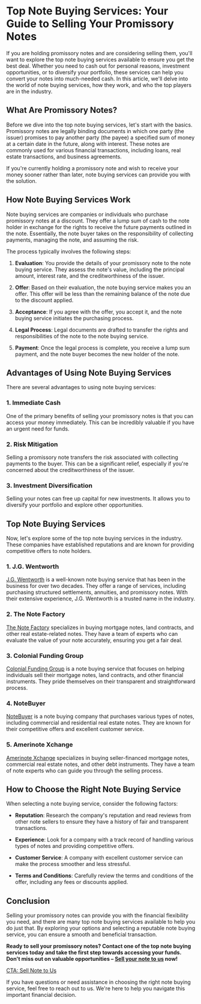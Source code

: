 # Top Note Buying Services: Your Guide to Selling Your Promissory Notes

If you are holding promissory notes and are considering selling them, you'll want to explore the top note buying services available to ensure you get the best deal. Whether you need to cash out for personal reasons, investment opportunities, or to diversify your portfolio, these services can help you convert your notes into much-needed cash. In this article, we'll delve into the world of note buying services, how they work, and who the top players are in the industry.

## What Are Promissory Notes?

Before we dive into the top note buying services, let's start with the basics. Promissory notes are legally binding documents in which one party (the issuer) promises to pay another party (the payee) a specified sum of money at a certain date in the future, along with interest. These notes are commonly used for various financial transactions, including loans, real estate transactions, and business agreements.

If you're currently holding a promissory note and wish to receive your money sooner rather than later, note buying services can provide you with the solution.

## How Note Buying Services Work

Note buying services are companies or individuals who purchase promissory notes at a discount. They offer a lump sum of cash to the note holder in exchange for the rights to receive the future payments outlined in the note. Essentially, the note buyer takes on the responsibility of collecting payments, managing the note, and assuming the risk.

The process typically involves the following steps:

1. **Evaluation**: You provide the details of your promissory note to the note buying service. They assess the note's value, including the principal amount, interest rate, and the creditworthiness of the issuer.

2. **Offer**: Based on their evaluation, the note buying service makes you an offer. This offer will be less than the remaining balance of the note due to the discount applied.

3. **Acceptance**: If you agree with the offer, you accept it, and the note buying service initiates the purchasing process.

4. **Legal Process**: Legal documents are drafted to transfer the rights and responsibilities of the note to the note buying service.

5. **Payment**: Once the legal process is complete, you receive a lump sum payment, and the note buyer becomes the new holder of the note.

## Advantages of Using Note Buying Services

There are several advantages to using note buying services:

### 1. Immediate Cash

One of the primary benefits of selling your promissory notes is that you can access your money immediately. This can be incredibly valuable if you have an urgent need for funds.

### 2. Risk Mitigation

Selling a promissory note transfers the risk associated with collecting payments to the buyer. This can be a significant relief, especially if you're concerned about the creditworthiness of the issuer.

### 3. Investment Diversification

Selling your notes can free up capital for new investments. It allows you to diversify your portfolio and explore other opportunities.

## Top Note Buying Services

Now, let's explore some of the top note buying services in the industry. These companies have established reputations and are known for providing competitive offers to note holders.

### 1. J.G. Wentworth

[J.G. Wentworth](https://www.jgwentworth.com) is a well-known note buying service that has been in the business for over two decades. They offer a range of services, including purchasing structured settlements, annuities, and promissory notes. With their extensive experience, J.G. Wentworth is a trusted name in the industry.

### 2. The Note Factory

[The Note Factory](https://www.thenotefactory.com) specializes in buying mortgage notes, land contracts, and other real estate-related notes. They have a team of experts who can evaluate the value of your note accurately, ensuring you get a fair deal.

### 3. Colonial Funding Group

[Colonial Funding Group](https://www.colonialfundinggroup.com) is a note buying service that focuses on helping individuals sell their mortgage notes, land contracts, and other financial instruments. They pride themselves on their transparent and straightforward process.

### 4. NoteBuyer

[NoteBuyer](https://www.notebuyer.com) is a note buying company that purchases various types of notes, including commercial and residential real estate notes. They are known for their competitive offers and excellent customer service.

### 5. Amerinote Xchange

[Amerinote Xchange](https://www.amerinotexchange.com) specializes in buying seller-financed mortgage notes, commercial real estate notes, and other debt instruments. They have a team of note experts who can guide you through the selling process.

## How to Choose the Right Note Buying Service

When selecting a note buying service, consider the following factors:

- **Reputation**: Research the company's reputation and read reviews from other note sellers to ensure they have a history of fair and transparent transactions.

- **Experience**: Look for a company with a track record of handling various types of notes and providing competitive offers.

- **Customer Service**: A company with excellent customer service can make the process smoother and less stressful.

- **Terms and Conditions**: Carefully review the terms and conditions of the offer, including any fees or discounts applied.

## Conclusion

Selling your promissory notes can provide you with the financial flexibility you need, and there are many top note buying services available to help you do just that. By exploring your options and selecting a reputable note buying service, you can ensure a smooth and beneficial transaction.

**Ready to sell your promissory notes? Contact one of the top note buying services today and take the first step towards accessing your funds. Don't miss out on valuable opportunities – [Sell your note to us](#) now!**

[CTA: Sell Note to Us](#)

If you have questions or need assistance in choosing the right note buying service, feel free to reach out to us. We're here to help you navigate this important financial decision.